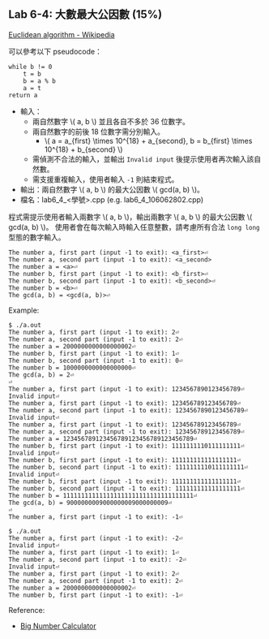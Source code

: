 ## Lab 6-4: 大數最大公因數 (15%)

[Euclidean algorithm - Wikipedia](https://en.wikipedia.org/wiki/Euclidean_algorithm)

可以參考以下 pseudocode：

```
while b != 0
    t = b
    b = a % b
    a = t
return a
```

* 輸入：
  * 兩自然數字 \\( a, b \\) 並且各自不多於 36 位數字。
  * 兩自然數字的前後 18 位數字需分別輸入。
    * \\( a = a_{first} \times 10^{18} + a_{second}, b = b_{first} \times 10^{18} + b_{second} \\)
  * 需偵測不合法的輸入，並輸出 `Invalid input` 後提示使用者再次輸入該自然數。
  * 需支援重複輸入，使用者輸入 `-1` 則結束程式。
* 輸出：兩自然數字 \\( a, b \\) 的最大公因數 \\( gcd(a, b) \\)。
* 檔名：lab6_4_<學號>.cpp (e.g. lab6_4_106062802.cpp)

程式需提示使用者輸入兩數字 \\( a, b \\)，輸出兩數字 \\( a, b \\) 的最大公因數 \\( gcd(a, b) \\)。
使用者會在每次輸入時輸入任意整數，請考慮所有合法 `long long` 型態的數字輸入。

```text
The number a, first part (input -1 to exit): <a_first>⏎
The number a, second part (input -1 to exit): <a_second>
The number a = <a>⏎
The number b, first part (input -1 to exit): <b_first>⏎
The number b, second part (input -1 to exit): <b_second>⏎
The number b = <b>⏎
The gcd(a, b) = <gcd(a, b)>⏎
```

Example:

```console
$ ./a.out
The number a, first part (input -1 to exit): 2⏎
The number a, second part (input -1 to exit): 2⏎
The number a = 2000000000000000002⏎
The number b, first part (input -1 to exit): 1⏎
The number b, second part (input -1 to exit): 0⏎
The number b = 1000000000000000000⏎
The gcd(a, b) = 2⏎
⏎
The number a, first part (input -1 to exit): 1234567890123456789⏎
Invalid input⏎
The number a, first part (input -1 to exit): 123456789123456789⏎
The number a, second part (input -1 to exit): 1234567890123456789⏎
Invalid input⏎
The number a, first part (input -1 to exit): 123456789123456789⏎
The number a, second part (input -1 to exit): 123456789123456789⏎
The number a = 123456789123456789123456789123456789⏎
The number b, first part (input -1 to exit): 1111111110111111111⏎
Invalid input⏎
The number b, first part (input -1 to exit): 111111111111111111⏎
The number b, second part (input -1 to exit): 1111111110111111111⏎
Invalid input⏎
The number b, first part (input -1 to exit): 111111111111111111⏎
The number b, second part (input -1 to exit): 111111111111111111⏎
The number b = 111111111111111111111111111111111111⏎
The gcd(a, b) = 9000000009000000009000000009⏎
⏎
The number a, first part (input -1 to exit): -1⏎

$ ./a.out
The number a, first part (input -1 to exit): -2⏎
Invalid input⏎
The number a, first part (input -1 to exit): 1⏎
The number a, second part (input -1 to exit): -2⏎
Invalid input⏎
The number a, first part (input -1 to exit): 2⏎
The number a, second part (input -1 to exit): 2⏎
The number a = 2000000000000000002⏎
The number b, first part (input -1 to exit): -1⏎
```

Reference:
* [Big Number Calculator](https://www.calculator.net/big-number-calculator.html)
